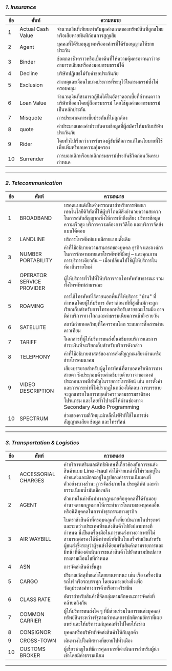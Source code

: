 ### *1. Insurance*

| ข้อ | ศัพท์ | ความหมาย | 
| ----------- | ----------- | ----------|
| 1 | Actual Cash Value  | จำนวนเงินที่เทียบเท่ากับมูลค่าตลาดของทรัพย์สินที่ถูกขโมยหรือเสียหายทันทีก่อนการสูญเสีย  |
| 2 | Agent |บุคคลที่ได้รับอนุญาตหรือองค์กรที่ได้รับอนุญาตให้ขายประกัน |
| 3 | Binder | ข้อตกลงชั่วคราวหรือเบื้องต้นที่ให้ความคุ้มครองจนกว่าจะสามารถเขียนหรือส่งมอบกรมธรรม์ได้ |
| 4 | Decline | บริษัทปฏิเสธไม่รับคำขอประกันภัย |
| 5 | Exclusion | สาเหตุและเงื่อนไขบางประการที่ระบุไว้ในกรมธรรม์ซึ่งไม่ครอบคลุม |
| 6 | Loan Value | จำนวนเงินที่สามารถกู้ยืมได้ในอัตราดอกเบี้ยที่กำหนดจากบริษัทที่ออกโดยผู้ถือกรมธรรม์ โดยใช้มูลค่าของกรมธรรม์เป็นหลักประกัน |
| 7 | Misquote | การประมาณการเบี้ยประกันที่ไม่ถูกต้อง |
| 8 | quote | ค่าประมาณของค่าประกันตามข้อมูลที่ผู้สมัครให้มากับบริษัทประกันภัย  |
| 9 | Rider | โดยทั่วไปเรียกว่าการรับรองผู้ขับขี่คือการแก้ไขนโยบายที่ใช้เพื่อเพิ่มหรือลบความคุ้มครอง |
| 10 | Surrender | การบอกเลิกหรือยกเลิกกรมธรรม์ประกันชีวิตก่อนวันครบกำหนด |
---
### *2. Telecommunication*

| ข้อ | ศัพท์ | ความหมาย | 
| ----------- | ----------- | ----------|
| 1 | BROADBAND | บรอดแบนด์เป็นคำพรรณนาสำหรับการพัฒนาเทคโนโลยีดิจิทัลที่ให้ผู้บริโภคมีสิ่งอำนวยความสะดวกในการสลับสัญญาณซึ่งให้การเข้าถึงเสียง บริการข้อมูลความเร็วสูง บริการความต้องการวิดีโอ และบริการจัดส่งแบบโต้ตอบ |
| 2 | LANDLINE | บริการโทรศัพท์แบบมีสายแบบดั้งเดิม |
| 3 | NUMBER PORTABILITY | คำที่ใช้อธิบายความสามารถของบุคคล ธุรกิจ และองค์กรในการรักษาหมายเลขโทรศัพท์ที่มีอยู่ – และคุณภาพการบริการเดียวกัน – เมื่อเปลี่ยนไปใช้ผู้ให้บริการในท้องถิ่นรายใหม่ |
| 4 | OPERATOR SERVICE PROVIDER | ผู้ให้บริการทั่วไปที่ให้บริการจากโทรศัพท์สาธารณะ รวมทั้งโทรศัพท์สาธารณะ |
| 5 | ROAMING | การใช้โทรศัพท์ไร้สายนอกพื้นที่ให้บริการ "บ้าน" ที่กำหนดโดยผู้ให้บริการ อัตราต่อนาทีที่สูงขึ้นมักจะถูกเรียกเก็บสำหรับการโทรออกหรือรับสายขณะโรมมิ่ง อาจมีค่าบริการทางไกลและค่าธรรมเนียมการเข้าถึงรายวัน |
| 6 | SATELLITE | สถานีถ่ายทอดวิทยุที่โคจรรอบโลก ระบบการสื่อสารผ่านดาวเทียม |
| 7 | TARIFF | ใเอกสารที่ผู้ให้บริการขนส่งยื่นอธิบายบริการและการชำระเงินที่จะเรียกเก็บสำหรับบริการดังกล่าว |
| 8 | TELEPHONY | คำที่ใช้อธิบายศาสตร์ของการส่งสัญญาณเสียงผ่านเครือข่ายโทรคมนาคม |
| 9 | VIDEO DESCRIPTION | เสียงบรรยายสำหรับผู้ดูโทรทัศน์ที่ตาบอดหรือพิการทางสายตา ซึ่งประกอบด้วยคำอธิบายด้วยวาจาขององค์ประกอบภาพที่สำคัญในรายการโทรทัศน์ เช่น การตั้งค่าและการกระทำที่ไม่ปรากฏในกล่องโต้ตอบ การบรรยายจะถูกแทรกในการหยุดชั่วคราวตามธรรมชาติของโปรแกรม และโดยทั่วไปจะมีให้ผ่านช่องทาง Secondary Audio Programming |
| 10 | SPECTRUM | ช่วงของความถี่วิทยุแม่เหล็กไฟฟ้าที่ใช้ในการส่งสัญญาณเสียง ข้อมูล และโทรทัศน์ |
---
### *3. Transportation & Logistics*

| ข้อ | ศัพท์ | ความหมาย | 
| ----------- | ----------- | ----------|
| 1 | ACCESSORIAL CHARGES | ค่าบริการเสริมและสิทธิพิเศษที่เกี่ยวข้องกับการขนส่งสินค้าแบบ Line-haul ค่าใช้จ่ายเหล่านี้ไม่รวมอยู่ในค่าขนส่งและมักจะอยู่ในรูปของค่าธรรมเนียมคงที่ ตัวอย่างบางส่วน: การจัดส่งภายใน ประตูลิฟต์ และค่าธรรมเนียมน้ำมันเชื้อเพลิง |
| 2 | AGENT | ตัวแทนในคำศัพท์ทางกฎหมายคือบุคคลที่ได้รับมอบอำนาจตามกฎหมายให้กระทำการในนามของบุคคลอื่นหรือนิติบุคคลในการทำธุรกรรมทางธุรกิจ |
| 3 | AIR WAYBILL | ใบตราส่งสินค้าที่ครอบคลุมทั้งเที่ยวบินภายในประเทศและระหว่างประเทศที่ขนส่งสินค้าไปยังปลายทางที่กำหนด นี่เป็นเครื่องมือในการขนส่งทางอากาศที่ไม่สามารถต่อรองได้ซึ่งทำหน้าที่เป็นใบเสร็จรับเงินสำหรับผู้ขนส่งซึ่งระบุว่าผู้ขนส่งได้ยอมรับสินค้าตามรายการและมีหน้าที่ต้องดำเนินการขนส่งสินค้าไปยังสนามบินปลายทางตามเงื่อนไขที่กำหนด |
| 4 | ASN | การจัดส่งสินค้าขั้นสูง |
| 5 | CARGO | ปริมาณวัสดุที่ขนส่งโดยยานพาหนะ เช่น เรือ เครื่องบิน รถไฟ หรือรถบรรทุก โดยเฉพาะอย่างยิ่งเพื่อวัตถุประสงค์ทางการค้าหรือทางวิชาชีพ |
| 6 | CLASS RATE | อัตราสำหรับสินค้าที่จัดกลุ่มตามลักษณะการจัดส่งที่คล้ายคลึงกัน |
| 7 | COMMON CARRIER | ผู้ให้บริการขนส่งใด ๆ ที่มีส่วนร่วมในการขนส่งบุคคล/ทรัพย์สินระหว่างรัฐตามกำหนดการปกติตามอัตราที่เผยแพร่ และให้บริการแก่บุคคลทั่วไปโดยให้เช่าถ |
| 8 | CONSIGNOR | บุคคลหรือบริษัทที่จัดส่งสินค้าให้กับลูกค้า |
| 9 | CROSS-TOWN | เดินทางไปในทิศทางที่ขยายไปทั่วเมือง |
| 10 | CUSTOMS BROKER | ผู้เชี่ยวชาญในพิธีการศุลกากรที่ดำเนินการสำหรับผู้นำเข้าโดยมีค่าธรรมเนียม |
---